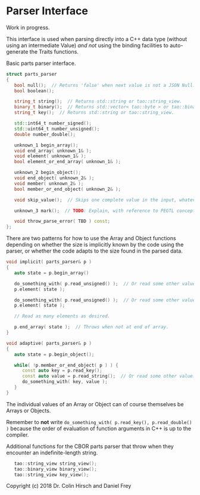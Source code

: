 # Parser Interface

Work in progress.

This interface is used when parsing directly into a C++ data type (without using an intermediate Value) *and* *not* using the binding facilities to auto-generate the Traits functions.

Basic parts parser interface.

```c++
struct parts_parser
{
   bool null();  // Returns 'false' when next value is not a JSON Null.
   bool boolean();

   string_t string();  // Returns std::string or tao::string_view.
   binary_t binary();  // Returns std::vector< tao::byte > or tao::binary_view.
   string_t key();  // Returns std::string or tao::string_view.

   std::int64_t number_signed();
   std::uint64_t number_unsigned();
   double number_double();

   unknown_1 begin_array();
   void end_array( unknown_1& );
   void element( unknown_1& );
   bool element_or_end_array( unknown_1& );

   unknown_2 begin_object();
   void end_object( unknown_2& );
   void member( unknown_2& );
   bool member_or_end_object( unknown_2& );

   void skip_value();  // Skips one complete value in the input, whatever it is.

   unknown_3 mark();  // TODO: Explain, with reference to PEGTL concept of same name.

   void throw_parse_error( TBD ) const;
};
```

There are two patterns for how to use the Array and Object functions depending on whether the size is implicitly known by the code using the parser, or whether the code adapts to the size found in the parsed data.

```c++
void implicit( parts_parser& p )
{
   auto state = p.begin_array()

   do_something_with( p.read_unsigned() );  // Or read some other value.
   p.element( state );

   do_something_with( p.read_unsigned() );  // Or read some other value.
   p.element( state );

   // Read as many elements as desired.

   p.end_array( state );  // Throws when not at end of array.
}

void adaptive( parts_parser& p )
{
   auto state = p.begin_object();

   while( !p.member_or_end_object( p ) ) {
      const auto key = p.read_key();
      const auto value = p.read_string();  // Or read some other value.
      do_something_with( key, value );
   }
}
```

The individual values of an Array or Object can of course themselves be Arrays or Objects.

Remember to **not** write `do_something_with( p.read_key(), p.read_double() )` because the order of evaluation of function arguments in C++ is up to the compiler.

Additional functions for the CBOR parts parser that throw when they encounter an indefinite-length string.

```c++
   tao::string_view string_view();
   tao::binary_view binary_view();
   tao::string_view key_view();
```

Copyright (c) 2018 Dr. Colin Hirsch and Daniel Frey
